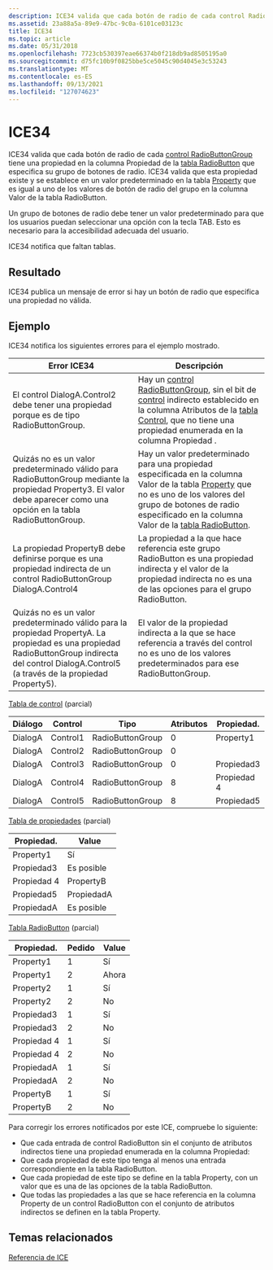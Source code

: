 ```yaml
---
description: ICE34 valida que cada botón de radio de cada control RadioButtonGroup tiene una propiedad en la columna Propiedad de la tabla RadioButton que especifica su grupo de botones de radio.
ms.assetid: 23a88a5a-89e9-47bc-9c0a-6101ce03123c
title: ICE34
ms.topic: article
ms.date: 05/31/2018
ms.openlocfilehash: 7723cb530397eae66374b0f218db9ad8505195a0
ms.sourcegitcommit: d75fc10b9f0825bbe5ce5045c90d4045e3c53243
ms.translationtype: MT
ms.contentlocale: es-ES
ms.lasthandoff: 09/13/2021
ms.locfileid: "127074623"
---
```

# <a name="ice34"></a>ICE34

ICE34 valida que cada botón de radio de cada [control RadioButtonGroup](radiobuttongroup-control.md) tiene una propiedad en la columna Propiedad de la [tabla RadioButton](radiobutton-table.md) que especifica su grupo de botones de radio. ICE34 valida que esta propiedad existe y se establece en un valor predeterminado en la tabla [Property](property-table.md) que es igual a uno de los valores de botón de radio del grupo en la columna Valor de la tabla RadioButton.

Un grupo de botones de radio debe tener un valor predeterminado para que los usuarios puedan seleccionar una opción con la tecla TAB. Esto es necesario para la accesibilidad adecuada del usuario.

ICE34 notifica que faltan tablas.

## <a name="result"></a>Resultado

ICE34 publica un mensaje de error si hay un botón de radio que especifica una propiedad no válida.

## <a name="example"></a>Ejemplo

ICE34 notifica los siguientes errores para el ejemplo mostrado.



| Error ICE34                                                                                                                                                                | Descripción                                                                                                                                                                                                                                                                  |
|----------------------------------------------------------------------------------------------------------------------------------------------------------------------------|------------------------------------------------------------------------------------------------------------------------------------------------------------------------------------------------------------------------------------------------------------------------------|
| El control DialogA.Control2 debe tener una propiedad porque es de tipo RadioButtonGroup.                                                                                      | Hay un [control RadioButtonGroup](radiobuttongroup-control.md), sin el bit de [control](indirect-control-attribute.md) indirecto establecido en la columna Atributos de la [tabla Control](control-table.md), que no tiene una propiedad enumerada en la columna Propiedad . |
| Quizás no es un valor predeterminado válido para RadioButtonGroup mediante la propiedad Property3. El valor debe aparecer como una opción en la tabla RadioButtonGroup.                 | Hay un valor predeterminado para una propiedad especificada en la columna Valor de la tabla [Property](property-table.md) que no es uno de los valores del grupo de botones de radio especificado en la columna Valor de la [tabla RadioButton](radiobutton-table.md).                  |
| La propiedad PropertyB debe definirse porque es una propiedad indirecta de un control RadioButtonGroup DialogA.Control4                                                       | La propiedad a la que hace referencia este grupo RadioButton es una propiedad indirecta y el valor de la propiedad indirecta no es una de las opciones para el grupo RadioButton.                                                                                                       |
| Quizás no es un valor predeterminado válido para la propiedad PropertyA. La propiedad es una propiedad RadioButtonGroup indirecta del control DialogA.Control5 (a través de la propiedad Property5). | El valor de la propiedad indirecta a la que se hace referencia a través del control no es uno de los valores predeterminados para ese RadioButtonGroup.                                                                                                                                                    |



 

[Tabla de control](control-table.md) (parcial)



| Diálogo  | Control  | Tipo             | Atributos | Propiedad.  |
|---------|----------|------------------|------------|-----------|
| DialogA | Control1 | RadioButtonGroup | 0          | Property1 |
| DialogA | Control2 | RadioButtonGroup | 0          |           |
| DialogA | Control3 | RadioButtonGroup | 0          | Propiedad3 |
| DialogA | Control4 | RadioButtonGroup | 8          | Propiedad 4 |
| DialogA | Control5 | RadioButtonGroup | 8          | Propiedad5 |



 

[Tabla de propiedades](property-table.md) (parcial)



| Propiedad.  | Value     |
|-----------|-----------|
| Property1 | Sí       |
| Propiedad3 | Es posible     |
| Propiedad 4 | PropertyB |
| Propiedad5 | PropiedadA |
| PropiedadA | Es posible     |



 

[Tabla RadioButton](radiobutton-table.md) (parcial)



| Propiedad.  | Pedido | Value |
|-----------|-------|-------|
| Property1 | 1     | Sí   |
| Property1 | 2     | Ahora   |
| Property2 | 1     | Sí   |
| Property2 | 2     | No    |
| Propiedad3 | 1     | Sí   |
| Propiedad3 | 2     | No    |
| Propiedad 4 | 1     | Sí   |
| Propiedad 4 | 2     | No    |
| PropiedadA | 1     | Sí   |
| PropiedadA | 2     | No    |
| PropertyB | 1     | Sí   |
| PropertyB | 2     | No    |



 

Para corregir los errores notificados por este ICE, compruebe lo siguiente:

-   Que cada entrada de control RadioButton sin el conjunto de atributos indirectos tiene una propiedad enumerada en la columna Propiedad:
-   Que cada propiedad de este tipo tenga al menos una entrada correspondiente en la tabla RadioButton.
-   Que cada propiedad de este tipo se define en la tabla Property, con un valor que es una de las opciones de la tabla RadioButton.
-   Que todas las propiedades a las que se hace referencia en la columna Property de un control RadioButton con el conjunto de atributos indirectos se definen en la tabla Property.

## <a name="related-topics"></a>Temas relacionados

<dl> <dt>

[Referencia de ICE](ice-reference.md)
</dt> </dl>

 

 



